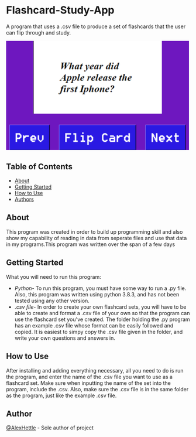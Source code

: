 # Flashcard-Study-App
<p> A program that uses a .csv file to produce a set of flashcards that the user can flip through and study. 
</p>
<img src="Pictures/Screenshot.PNG" width=500>

## Table of Contents
- [About](#about)
- [Getting Started](#getting_started)
- [How to Use](#usage)
- [Authors](#authors)
## About <a name = "about"></a>
This program was created in order to build up programming skill and also show my capability of reading in data from seperate files and use that data in my programs.This program was written over the span of a few days
## Getting Started <a name = "getting_started"></a>
What you will need to run this program:<br>
- <em>Python</em>- To run this program, you must have some way to run a .py file. Also, this program was written using python 3.8.3, and has not been tested using any other version.
- <em>.csv file</em>- In order to create your own flashcard sets, you will have to be able to create and format a .csv file of your own so that the program can use the flashcard set you've created. The folder holding the .py program has an example .csv file whose format can be easily followed and copied. It is easiest to simpy copy the .csv file given in the folder, and write your own questions and answers in.
## How to Use <a name="usage"></a>
After installing and adding everything necessary, all you need to do is run the program, and enter the name of the .csv file you want to use as a flashcard set. Make sure when inputting the name of the set into the program, include the .csv. Also, make sure the .csv file is in the same folder as the program, just like the example .csv file.
## Author <a name = "authors"></a>
[@AlexHettle](https://github.com/AlexHettle) - Sole author of project
